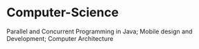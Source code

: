 # Computer-Science
Parallel and Concurrent Programming in Java; Mobile design and Development; Computer Architecture
